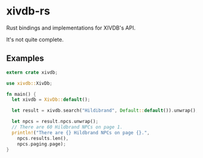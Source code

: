 # xivdb-rs

Rust bindings and implementations for XIVDB's API.

It's not quite complete.

## Examples

```rust
extern crate xivdb;

use xivdb::XivDb;

fn main() {
  let xivdb = XivDb::default();

  let result = xivdb.search("Hildibrand", Default::default()).unwrap();

  let npcs = result.npcs.unwrap();
  // There are 60 Hildbrand NPCs on page 1.
  println!("There are {} Hildbrand NPCs on page {}.",
    npcs.results.len(),
    npcs.paging.page);
}
```
